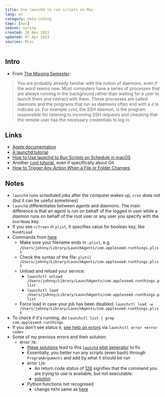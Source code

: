 ```yaml
---
title: Use launchd to run scripts on Mac
lang: en 
category: data-coding
tags: [mac]
season: spring
created: 26 Nov 2021
updated: 07 Apr 2023
sources: Misc
---
```


## Intro
- From [The Missing Semester](https://missing.csail.mit.edu/2020/potpourri/):
> You are probably already familiar with the notion of daemons, even if the word seems new. Most computers have a series of processes that are always running in the background rather than waiting for a user to launch them and interact with them. These processes are called daemons and the programs that run as daemons often end with a `d` to indicate so. For example `sshd`, the SSH daemon, is the program responsible for listening to incoming SSH requests and checking that the remote user has the necessary credentials to log in.

## Links
- [Apple documentation](https://developer.apple.com/library/archive/documentation/MacOSX/Conceptual/BPSystemStartup/Chapters/CreatingLaunchdJobs.html)
- [A launchd tutorial](https://www.launchd.info/)
- [How to Use launchd to Run Scripts on Schedule in macOS](https://www.maketecheasier.com/use-launchd-run-scripts-on-schedule-macos/)
- Another [cool tutorial](https://ellismin.com/2020/03/launchd-1/), even if specifically about Git
- [How to Trigger Any Action When a File or Folder Changes](https://mayeu.me/post/how-to-trigger-any-action-when-a-file-or-folder-changes-on-macos-on-the-cheap/)

## Notes
- `launchd` runs scheduled jobs after the computer wakes up, `cron` does not (but it can be useful sometimes)
- `launchd` differentiates between *agents* and *daemons*. The main difference is that an *agent* is run on behalf of the logged in user while a *daemon* runs on behalf of the root user or any user you specify with the `UserName` key.
- If you see `</true>` in `plist`, it specifies value for boolean key, like `RunAtLoad`
- Commands from [here](https://developer.apple.com/forums/thread/665661?answerId=689612022#689612022) 
	- Make sure your filename ends in `.plist`, e.g. `/Users/johnny/Library/LaunchAgents/com.appleseed.runthings.plist`
	- Check the syntax of the file: `plutil /Users/johnny/Library/LaunchAgents/com.appleseed.runthings.plist`
	- Unload and reload your service:
	    -   `launchctl unload /Users/johnny/Library/LaunchAgents/com.appleseed.runthings.plist`
	    -   `launchctl load /Users/johnny/Library/LaunchAgents/com.appleseed.runthings.plist`
	- Force load in case your job has been disabled: `launchctl load -w /Users/johnny/Library/LaunchAgents/com.appleseed.runthings.plist`
- To check if it's running, do `launchctl list | grep com.appleseed.runthings`
- If you don't see status `0`, [see help on errors](https://stackoverflow.com/a/60308816) via `launchctl error <error code>`
- Some of my previous errors and their solution:
	- error `78`:
		- [these solutions](https://www.reddit.com/r/macsysadmin/comments/np53cv/big_sur_launchd_and_zsh/?utm_source=share&utm_medium=web2x&context=3) lead to this [`launchd` plist generator](https://zerolaunched.herokuapp.com/) to fix
		- Essentially, you better run any scripts (even bash) through `ProgramArguments` and add by what it should be run
		- error `126`:
			- An return code status of [126](https://www.gnu.org/software/bash/manual/html_node/Exit-Status.html) signifies that the command you are trying to use is available, but not executable.
			- [solution](https://apple.stackexchange.com/a/338214)
		- Python functions not recognised
			- change `PATH` same as [here](https://github.com/jamietr1/obsidian-automation/blob/main/obsidian-automation-daily-notes.plist#L8-L12)
